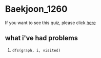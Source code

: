 # Baekjoon_1260
If you want to see this quiz, please click [here](https://www.acmicpc.net/problem/1260)

## what i've had problems 
1. `dfs(graph, i, visited)` 
